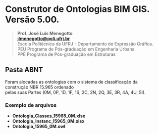 # Construtor de Ontologias BIM GIS. Versão 5.00.
>**Prof. José Luis Menegotto**<br>
>**jlmenegotto@poli.ufrj.br**<br>
>Escola Politécnica da UFRJ - Departamento de Expressão Gráfica.<br>
>PEU Programa de Pós-graduação em Engenharia Urbana<br>
>PPE Programa de Pós-graduação em Estruturas<br>

## Pasta ABNT 

Foram alocadas as ontologias com o sistema de classificação da construção NBR 15.965 ordenado  
pelas suas Partes (0M, 0P, 1D, 1F, 1S, 2C, 2N, 2Q, 3E, 3R, 4A, 4U, 5I).

### Exemplo de arquivos

  * **Ontologia_Classes_15965_0M.xlsx**
  * **Ontologia_Instanc_15965_0M.xlsx**
  * **Ontologia_15965_0M.owl**

